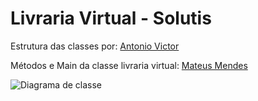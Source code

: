 # Livraria Virtual - Solutis

Estrutura das classes por: [Antonio Victor](https://github.com/4ntonio19)

Métodos e Main da classe livraria virtual: [Mateus Mendes](https://github.com/MaateusMDS)

![Diagrama de classe](https://imgur.com/R7GAqQE.png)
